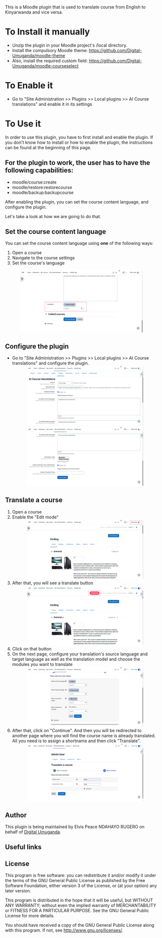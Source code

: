 This is a Moodle plugin that is used to translate course from English to Kinyarwanda and vice versa. 

# To Install it manually #
- Unzip the plugin in your Moodle project's /local directory.
- Install the compulsory Moodle theme:
https://github.com/Digital-Umuganda/moodle-theme 
- Also, install the required custom field: https://github.com/Digital-Umuganda/moodle-courseselect 

# To Enable it #
- Go to "Site Administration >> Plugins &gt;&gt; Local plugins &gt;&gt; AI Course translations" and enable it in its settings

# To Use it #
In order to use this plugin, you have to first install and enable the plugin. If you don't know how to install or how to enable the plugin, the instructions can be found at the beginning of this page.

## For the plugin to work, the user has to have the following capabilities:
- moodle/course:create
- moodle/restore:restorecourse
- moodle/backup:backupcourse

After enabling the plugin, you can set the course content language, and configure the plugin.

Let's take a look at how we are going to do that.

## Set the course content language ##
You can set the course content language using **one** of the following ways:
1. Open a course
2. Navigate to the course settings
3. Set the course's language
<div align="center"><img src="images/scrnli_4_8_2024_11-52-04%20AM.png" style="width: 80%" /></div>

## Configure the plugin ##
- Go to "Site Administration >> Plugins &gt;&gt; Local plugins &gt;&gt; AI Course translations" and configure the plugin.
  <div align="center"><img src="images/scrnli_4_8_2024_12-08-14 PM.png" style="width: 80%" /></div>
  <div align="center"><img src="images/scrnli_4_8_2024_12-08-55 PM.png" style="width: 80%" /></div>
## Translate a course ##
1. Open a course
2. Enable the "Edit mode"
   <div align="center"><img src="images/scrnli_4_8_2024_12-14-02 PM.png" style="width: 80%" /></div>
3. After that, you will see a translate button
   <div align="center"><img src="images/scrnli_4_8_2024_12-16-01 PM.png" style="width: 80%" /></div>
4. Click on that button
5. On the next page, configure your translation's source language and target language as well as the translation model and choose the modules you want to translate
   <div align="center"><img src="images/scrnli_4_8_2024_12-16-45 PM.png" style="width: 80%" /></div>
6. After that, click on "Continue". And then you will be redirected to another page where you will find the course name is already translated. All you need is to assign a shortname and then click "Translate".
   <div align="center"><img src="images/scrnli_4_8_2024_12-17-29 PM.png" style="width: 80%" /></div>
   

Author
------

This plugin is being maintained by Elvis Peace NDAHAYO RUGERO on behalf of [Digital Umuganda](https://digitalumuganda.com).

Useful links
------------


License
-------

This program is free software: you can redistribute it and/or modify it under the
terms of the GNU General Public License as published by the Free Software Foundation,
either version 3 of the License, or (at your option) any later version.

This program is distributed in the hope that it will be useful, but WITHOUT ANY
WARRANTY; without even the implied warranty of MERCHANTABILITY or FITNESS FOR A
PARTICULAR PURPOSE.  See the GNU General Public License for more details.

You should have received a copy of the GNU General Public License along with this
program. If not, see <http://www.gnu.org/licenses/>.
